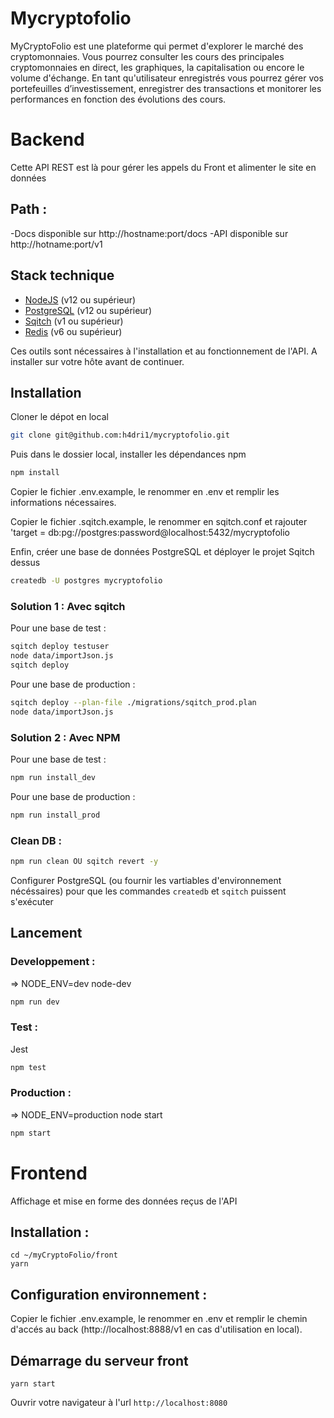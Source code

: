 # Mycryptofolio

MyCryptoFolio est une plateforme qui permet d'explorer le marché des cryptomonnaies. Vous pourrez consulter les cours des principales cryptomonnaies en direct, les graphiques, la capitalisation ou encore le volume d'échange. En tant qu'utilisateur enregistrés vous pourrez gérer vos portefeuilles d’investissement, enregistrer des transactions et monitorer les performances en fonction des évolutions des cours.

# Backend

Cette API REST est là pour gérer les appels du Front et alimenter le site en données

## Path :

-Docs disponible sur http://hostname:port/docs
-API disponible sur http://hotname:port/v1

## Stack technique

- [NodeJS](https://nodejs.org/en/download) (v12 ou supérieur)
- [PostgreSQL](https://postgresql.org/download) (v12 ou supérieur)
- [Sqitch](https://sqitch.org/download) (v1 ou supérieur)
- [Redis](https://redis.io/) (v6 ou supérieur)

Ces outils sont nécessaires à l'installation et au fonctionnement de l'API.
A installer sur votre hôte avant de continuer.

## Installation
Cloner le dépot en local

```bash
git clone git@github.com:h4dri1/mycryptofolio.git
```

Puis dans le dossier local, installer les dépendances npm

```bash
npm install
```

Copier le fichier .env.example, le renommer en .env et remplir les informations nécessaires.

Copier le fichier .sqitch.example, le renommer en sqitch.conf et rajouter 'target = db:pg://postgres:password@localhost:5432/mycryptofolio

Enfin, créer une base de données PostgreSQL et déployer le projet Sqitch dessus

```bash
createdb -U postgres mycryptofolio
```

### Solution 1 : Avec sqitch

Pour une base de test :

```bash
sqitch deploy testuser
node data/importJson.js
sqitch deploy
```

Pour une base de production :

```bash
sqitch deploy --plan-file ./migrations/sqitch_prod.plan
node data/importJson.js
```

### Solution 2 : Avec NPM

Pour une base de test :

```bash
npm run install_dev
```

Pour une base de production :

```bash
npm run install_prod
```

### Clean DB :

```bash
npm run clean OU sqitch revert -y
```

Configurer PostgreSQL (ou fournir les vartiables d'environnement nécéssaires) pour que les commandes `createdb` et `sqitch` puissent s'exécuter

## Lancement 

### Developpement :

=> NODE_ENV=dev node-dev

```bash
npm run dev
```

### Test :

Jest

```bash
npm test
```

### Production :

=> NODE_ENV=production node start

```bash
npm start
```

# Frontend

Affichage et mise en forme des données reçus de l'API

## Installation :

```shell
cd ~/myCryptoFolio/front
yarn
```

## Configuration environnement :

Copier le fichier .env.example, le renommer en .env et remplir le chemin d'accés au back (http://localhost:8888/v1 en cas d'utilisation en local).

## Démarrage du serveur front

`yarn start`

Ouvrir votre navigateur à l'url `http://localhost:8080`
